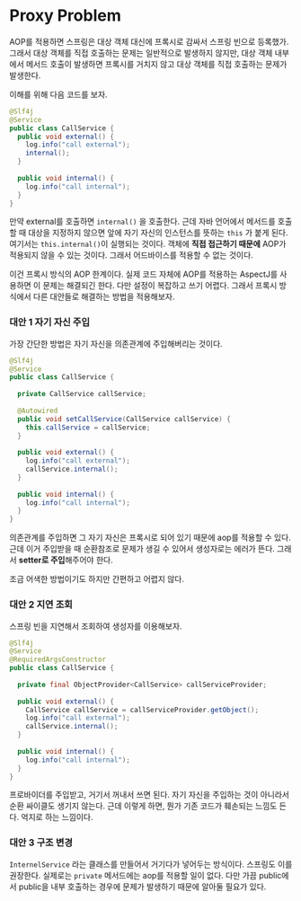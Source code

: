 # Proxy Problem



AOP를 적용하면 스프링은 대상 객체 대신에 프록시로 감싸서 스프링 빈으로 등록했가. 그래서 대상 객체를 직접 호출하는 문제는 일반적으로 발생하지 않지만, 대상 객체 내부에서 메서드 호출이 발생하면 프록시를 거치지 않고 대상 객체를 직접 호출하는 문제가 발생한다.

이해를 위해 다음 코드를 보자.

```java
@Slf4j
@Service
public class CallService {
  public void external() {
    log.info("call external");
    internal();
  }
  
  public void internal() {
    log.info("call internal");
  }
}
```

만약 external를 호출하면 `internal()` 을 호출한다. 근데 자바 언어에서 메서드를 호출할 때 대상을 지정하지 않으면 앞에 자기 자신의 인스턴스를 뜻하는 `this` 가 붙게 된다. 여기서는 `this.internal()`이 실행되는 것이다. 객체에 **직접 접근하기 때문에** AOP가 적용되지 않을 수 있는 것이다. 그래서 어드바이스를 적용할 수 없는 것이다.

이건 프록시 방식의 AOP 한계이다. 실제 코드 자체에 AOP를 적용하는 AspectJ를 사용하면 이 문제는 해결되긴 한다. 다만 설정이 복잡하고 쓰기 어렵다. 그래서 프록시 방식에서 다른 대안들로 해결하는 방법을 적용해보자.



### 대안 1 자기 자신 주입

가장 간단한 방법은 자기 자신을 의존관계에 주입해버리는 것이다. 

```java
@Slf4j
@Service
public class CallService {
  
  private CallService callService;
  
  @Autowired
  public void setCallService(CallService callService) {
    this.callService = callService;
  }
  
  public void external() {
    log.info("call external");
    callService.internal();
  }
  
  public void internal() {
    log.info("call internal");
  }
}
```

의존관계를 주입하면 그 자기 자신은 프록시로 되어 있기 때문에 aop를 적용할 수 있다. 근데 이거 주입받을 때 순환참조로 문제가 생길 수 있어서 생성자로는 에러가 뜬다. 그래서 **setter로 주입**해주어야 한다.

조금 어색한 방법이기도 하지만 간편하고 어렵지 않다.



### 대안 2 지연 조회

스프링 빈을 지연해서 조회하여 생성자를 이용해보자.

```java
@Slf4j
@Service
@RequiredArgsConstructor
public class CallService {
  
  private final ObjectProvider<CallService> callServiceProvider;
  
  public void external() {
    CallService callService = callServiceProvider.getObject();
    log.info("call external");
    callService.internal();
  }
  
  public void internal() {
    log.info("call internal");
  }
}
```

프로바이더를 주입받고, 거기서 꺼내서 쓰면 된다. 자기 자신을 주입하는 것이 아니라서 순환 싸이클도 생기지 않는다. 근데 이렇게 하면, 뭔가 기존 코드가 훼손되는 느낌도 든다. 억지로 하는 느낌이다.



### 대안 3 구조 변경

`InternelService` 라는 클래스를 만들어서 거기다가 넣어두는 방식이다. 스프링도 이를 권장한다. 실제로는 `private` 메서드에는 aop를 적용할 일이 없다. 다만 가끔 public에서 public을 내부 호출하는 경우에 문제가 발생하기 때문에 알아둘 필요가 있다.